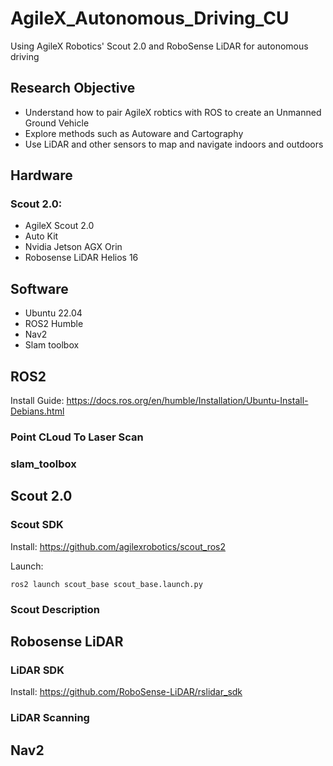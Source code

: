 # AgileX_Autonomous_Driving_CU
Using AgileX Robotics' Scout 2.0 and RoboSense LiDAR for autonomous driving

## Research Objective
- Understand how to pair AgileX robtics with ROS to create an Unmanned Ground Vehicle
- Explore methods such as Autoware and Cartography
- Use LiDAR and other sensors to map and navigate indoors and outdoors

## Hardware
### Scout 2.0:
- AgileX Scout 2.0
- Auto Kit
- Nvidia Jetson AGX Orin
- Robosense LiDAR Helios 16

## Software
- Ubuntu 22.04
- ROS2 Humble
- Nav2
- Slam toolbox

## ROS2
Install Guide: https://docs.ros.org/en/humble/Installation/Ubuntu-Install-Debians.html
### Point CLoud To Laser Scan
### slam_toolbox

## Scout 2.0
### Scout SDK
Install: https://github.com/agilexrobotics/scout_ros2

Launch:
```
ros2 launch scout_base scout_base.launch.py
```
### Scout Description

## Robosense LiDAR
### LiDAR SDK
Install: https://github.com/RoboSense-LiDAR/rslidar_sdk
### LiDAR Scanning

## Nav2
















